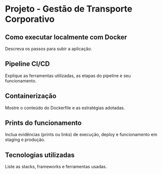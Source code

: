 # Projeto - Gestão de Transporte Corporativo

##  Como executar localmente com Docker

Descreva os passos para subir a aplicação.

##  Pipeline CI/CD

Explique as ferramentas utilizadas, as etapas do pipeline e seu funcionamento.

##  Containerização

Mostre o conteúdo do Dockerfile e as estratégias adotadas.

##  Prints do funcionamento

Inclua evidências (prints ou links) de execução, deploy e funcionamento em staging e produção.

##  Tecnologias utilizadas

Liste as stacks, frameworks e ferramentas usadas.